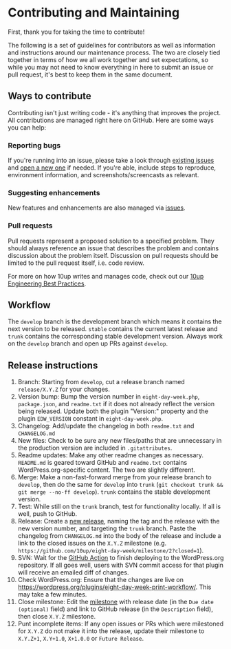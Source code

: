 # Contributing and Maintaining

First, thank you for taking the time to contribute!

The following is a set of guidelines for contributors as well as information and instructions around our maintenance process.  The two are closely tied together in terms of how we all work together and set expectations, so while you may not need to know everything in here to submit an issue or pull request, it's best to keep them in the same document.

## Ways to contribute

Contributing isn't just writing code - it's anything that improves the project.  All contributions are managed right here on GitHub.  Here are some ways you can help:

### Reporting bugs

If you're running into an issue, please take a look through [existing issues](/issues) and [open a new one](/issues/new) if needed.  If you're able, include steps to reproduce, environment information, and screenshots/screencasts as relevant.

### Suggesting enhancements

New features and enhancements are also managed via [issues](/issues).

### Pull requests

Pull requests represent a proposed solution to a specified problem.  They should always reference an issue that describes the problem and contains discussion about the problem itself.  Discussion on pull requests should be limited to the pull request itself, i.e. code review.

For more on how 10up writes and manages code, check out our [10up Engineering Best Practices](https://10up.github.io/Engineering-Best-Practices/).

## Workflow

The `develop` branch is the development branch which means it contains the next version to be released.  `stable` contains the current latest release and `trunk` contains the corresponding stable development version.  Always work on the `develop` branch and open up PRs against `develop`.

## Release instructions

1. Branch: Starting from `develop`, cut a release branch named `release/X.Y.Z` for your changes.
2. Version bump: Bump the version number in `eight-day-week.php`, `package.json`, and `readme.txt` if it does not already reflect the version being released.  Update both the plugin "Version:" property and the plugin `EDW_VERSION` constant in `eight-day-week.php`.
3. Changelog: Add/update the changelog in both `readme.txt` and `CHANGELOG.md`
4. New files: Check to be sure any new files/paths that are unnecessary in the production version are included in `.gitattributes`.
5. Readme updates: Make any other readme changes as necessary. `README.md` is geared toward GitHub and `readme.txt` contains WordPress.org-specific content.  The two are slightly different.
6. Merge: Make a non-fast-forward merge from your release branch to `develop`, then do the same for `develop` into `trunk` (`git checkout trunk && git merge --no-ff develop`).  `trunk` contains the stable development version.
7. Test: While still on the `trunk` branch, test for functionality locally.  If all is well, push to GitHub.
8. Release: Create a [new release](https://github.com/10up/eight-day-week/releases/new), naming the tag and the release with the new version number, and targeting the `trunk` branch. Paste the changelog from `CHANGELOG.md` into the body of the release and include a link to the closed issues on the `X.Y.Z` milestone (e.g. `https://github.com/10up/eight-day-week/milestone/2?closed=1`).
9. SVN: Wait for the [GitHub Action](https://github.com/10up/eight-day-week/actions) to finish deploying to the WordPress.org repository.  If all goes well, users with SVN commit access for that plugin will receive an emailed diff of changes.
10. Check WordPress.org: Ensure that the changes are live on https://wordpress.org/plugins/eight-day-week-print-workflow/.  This may take a few minutes.
11. Close milestone: Edit the [milestone](https://github.com/10up/eight-day-week/milestone/#) with release date (in the `Due date (optional)` field) and link to GitHub release (in the `Description` field), then close `X.Y.Z` milestone.
12. Punt incomplete items: If any open issues or PRs which were milestoned for `X.Y.Z` do not make it into the release, update their milestone to `X.Y.Z+1`, `X.Y+1.0`, `X+1.0.0` or `Future Release`.
